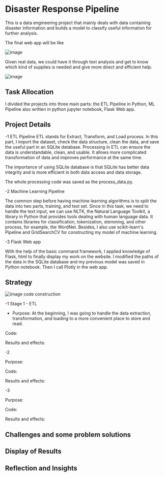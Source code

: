 
# Disaster Response Pipeline

This is a data engineering project that mainly deals with data containing disaster information and builds a model to classify useful information for further analysis.

The final web app will be like 

![image](https://github.com/wanlidu2/disaster_response_pipeline/assets/121735612/e1d5894e-5f0f-498e-a3e6-400d15433557)

Given real data, we could have it through text analysis and get to know which kind of supplies is needed and give more direct and efficient help.

![image](https://github.com/wanlidu2/disaster_response_pipeline/assets/121735612/ba872887-fa22-4d2b-bb90-83fa5d2afd55)

## Task Allocation

I divided the projects into three main parts: the ETL Pipeline in Python, ML Pipeline also written in python jupyter notebook, Flask Web app.

## Project Details

-1 ETL Pipeline
ETL stands for Extract, Transform, and Load process. In this part, I import the dataset, check the data structure, clean the data, and save the useful part in an SQLite database. Processing in ETL can ensure the data is understandable, clean, and usable. It allows more complicated transformation of data and improves performance at the same time.

The importance of using SQLite database is that SQLite has better data integrity and is more efficient in both data access and data storage.

The whole processing code was saved as the process_data.py.

-2 Machine Learning Pipeline

The common step before having machine learning algorithms is to split the data into two parts, training, and test set. Since in this task, we need to handle the text input, we can use NLTK, the Natural Language Toolkit, a library in Python that provides tools dealing with human language data. It contains libraries for classification, tokenization, stemming, and other process, for example, the WordNet. Besides, I also use scikit-learn's Pipeline and GridSearchCV for constructing my model of machine learning.

-3 Flask Web app

With the help of the basic command framework, I applied knowledge of Flask, html to finally display my work on the website. I modified the paths of the data in the SQLite database and my previous model was saved in Python notebook. Then I call Plotly in the web app.

## Strategy

![image](https://github.com/wanlidu2/disaster_response_pipeline/assets/121735612/965dca1e-736f-4662-9a3f-1d595da765f1)
code construction

-1 Stage 1 - ETL

* Purpose: At the beginning, I was going to handle the data extraction, transformation, and loading to a more convenient place to store and read.

Code:

Results and effects:

-2

Purpose:

Code:

Results and effects:

-3

Purpose:

Code:

Results and effects:


## Challenges and some problem solutions


## Display of Results



## Reflection and Insights
